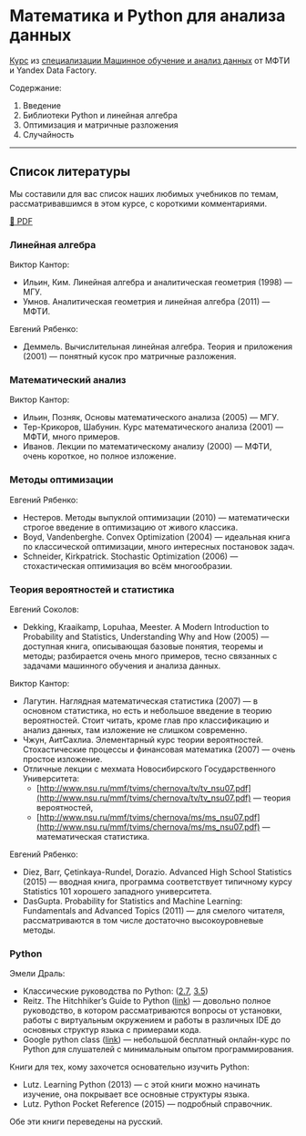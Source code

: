 # Математика и Python для анализа данных

[Курс](https://www.coursera.org/learn/mathematics-and-python/) из [специализации Машинное обучение и анализ данных](https://www.coursera.org/specializations/mashinnoye-obucheniye) от МФТИ и Yandex Data Factory.

Содержание:

1. Введение
2. Библиотеки Python и линейная алгебра
3. Оптимизация и матричные разложения
4. Случайность

-------

## Список литературы

Мы составили для вас список наших любимых учебников по темам, рассматривавшимся в этом курсе, с короткими комментариями. 

[:ledger: PDF](https://github.com/demidovakatya/mashinnoye-obucheniye/blob/master/mathematics-and-python/recommendations.pdf)

### Линейная алгебра

Виктор Кантор:

* Ильин, Ким. Линейная алгебра и аналитическая геометрия (1998) — МГУ.
* Умнов. Аналитическая геометрия и линейная алгебра (2011) — МФТИ.

Евгений Рябенко:

* Деммель. Вычислительная линейная алгебра. Теория и приложения (2001) — понятный кусок про матричные разложения.

### Математический анализ

Виктор Кантор:

* Ильин, Позняк, Основы математического анализа (2005) — МГУ.
* Тер-Крикоров, Шабунин. Курс математического анализа (2001) — МФТИ, много примеров.
* Иванов. Лекции по математическому анализу (2000) — МФТИ, очень короткое, но полное изложение.

### Методы оптимизации

Евгений Рябенко:

* Нестеров. Методы выпуклой оптимизации (2010) — математически строгое введение в оптимизацию от живого классика.
* Boyd, Vandenberghe. Convex Optimization (2004) — идеальная книга по классической оптимизации, много интересных постановок задач.
* Schneider, Kirkpatrick. Stochastic Optimization (2006) — стохастическая оптимизация во всём многообразии.

### Теория вероятностей и статистика

Евгений Соколов:

* Dekking, Kraaikamp, Lopuhaa, Meester. A Modern Introduction to Probability and Statistics, Understanding Why and How (2005) — доступная книга, описывающая базовые понятия, теоремы и методы; разбирается очень много примеров, тесно связанных с задачами машинного обучения и анализа данных.

Виктор Кантор:

* Лагутин. Наглядная математическая статистика (2007) — в основном статистика, но есть и небольшое введение в теорию вероятностей. Стоит читать, кроме глав про классификацию и анализ данных, там изложение не слишком современно.
* Чжун, АитСахлиа. Элементарный курс теории вероятностей. Стохастические процессы и финансовая математика (2007) — очень простое изложение.
* Отличные лекции с мехмата Новосибирского Государственного Университета: 
	* [http://www.nsu.ru/mmf/tvims/chernova/tv/tv_nsu07.pdf](http://www.nsu.ru/mmf/tvims/chernova/tv/tv_nsu07.pdf) — теория вероятностей, 
	* [http://www.nsu.ru/mmf/tvims/chernova/ms/ms_nsu07.pdf](http://www.nsu.ru/mmf/tvims/chernova/ms/ms_nsu07.pdf) — математическая статистика.

Евгений Рябенко:

* Diez, Barr, Çetinkaya-Rundel, Dorazio. Advanced High School Statistics (2015) — вводная книга, программа соответствует типичному курсу Statistics 101 хорошего западного университета.
* DasGupta. Probability for Statistics and Machine Learning: Fundamentals and Advanced Topics (2011) — для смелого читателя, рассматриваются в том числе достаточно высокоуровневые методы.

### Python

Эмели Драль:

* Классические руководства по Python: ([2.7](https://docs.python.org/2/tutorial/), [3.5](https://docs.python.org/3/tutorial/))
* Reitz. The Hitchhiker’s Guide to Python ([link](http://docs.python-guide.org/en/latest/)) — довольно полное руководство, в котором рассматриваются вопросы от установки, работы с виртуальным окружением и работы в различных IDE до основных структур языка с примерами кода.
* Google python class ([link](https://developers.google.com/edu/python/)) — небольшой бесплатный онлайн-курс по Python для слушателей с минимальным опытом программирования.

Книги для тех, кому захочется основательно изучить Python:

* Lutz. Learning Python (2013) — с этой книги можно начинать изучение, она покрывает все основные структуры языка.
* Lutz. Python Pocket Reference (2015) — подробный справочник.

Обе эти книги переведены на русский.
